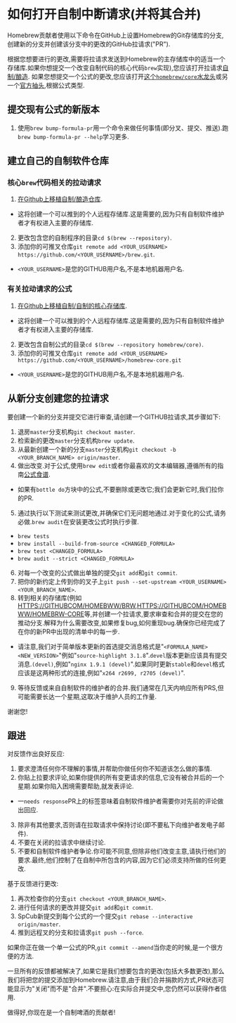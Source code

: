 
# 如何打开自制中断请求(并将其合并)

Homebrew贡献者使用以下命令在GitHub上设置Homebrew的Git存储库的分支,创建新的分支并创建该分支中的更改的GitHub拉请求("PR").

根据您想要进行的更改,需要将拉请求发送到Homebrew的主存储库中的适当一个存储库.如果你想提交一个改变自制代码的核心代码`brew`实现),您应该打开拉请求[自制/酿造](https://github.com/Homebrew/brew). 如果您想提交一个公式的更改,您应该打开[这个`homebrew/core`水龙头](https://github.com/Homebrew/homebrew-core)或另一个[官方抽头](https://github.com/Homebrew),根据公式类型.

## 提交现有公式的新版本

1.  使用`brew bump-formula-pr`用一个命令来做任何事情(即分叉、提交、推送).跑`brew bump-formula-pr --help`学习更多.

## 建立自己的自制软件仓库

### 核心`brew`代码相关的拉动请求

1.  [在Github上移植自制/酿造仓库](https://github.com/Homebrew/brew/fork).

-   这将创建一个可以推到的个人远程存储库.这是需要的,因为只有自制软件维护者才有权进入主要的存储库.

2.  更改包含您的自制程序的目录`cd $(brew --repository)`.
3.  添加你的可推叉仓库`git remote add <YOUR_USERNAME> https://github.com/<YOUR_USERNAME>/brew.git`.

-   `<YOUR_USERNAME>`是您的GITHUB用户名,不是本地机器用户名.

### 有关拉动请求的公式

1.  [在Github上移植自制/自制的核心存储库](https://github.com/Homebrew/homebrew-core/fork).

-   这将创建一个可以推到的个人远程存储库.这是需要的,因为只有自制软件维护者才有权进入主要的存储库.

2.  更改包含自制公式的目录`cd $(brew --repository homebrew/core)`.
3.  添加你的可推叉仓库`git remote add <YOUR_USERNAME> https://github.com/<YOUR_USERNAME>/homebrew-core.git`

-   `<YOUR_USERNAME>`是您的GITHUB用户名,不是本地机器用户名.

## 从新分支创建您的拉请求

要创建一个新的分支并提交它进行审查,请创建一个GITHUB拉请求,其步骤如下:

1.  退房`master`分支机构`git checkout master`.
2.  检索新的更改`master`分支机构`brew update`.
3.  从最新创建一个新的分支`master`分支机构`git checkout -b <YOUR_BRANCH_NAME> origin/master`.
4.  做出改变.对于公式,使用`brew edit`或者你最喜欢的文本编辑器,遵循所有的指南[公式食谱](Formula-Cookbook.md).

-   如果有`bottle do`方块中的公式,不要删除或更改它;我们会更新它时,我们拉你的PR.

5.  通过执行以下测试来测试更改,并确保它们无问题地通过.对于变化的公式,请务必做.`brew audit`在安装更改公式时执行步骤.

-   `brew tests`
-   `brew install --build-from-source <CHANGED_FORMULA>`
-   `brew test <CHANGED_FORMULA>`
-   `brew audit --strict <CHANGED_FORMULA>`

6.  对每一个改变的公式做出单独的提交`git add`和`git commit`.
7.  把你的新约定上传到你的叉子上`git push --set-upstream <YOUR_USERNAME> <YOUR_BRANCH_NAME>`.
8.  转到相关的存储库(例如[HTTPS://GITHUBCOM/HOMEBWW/BRW](https://github.com/Homebrew/brew),[HTTPS://GITHUBCOM/HOMEBWW/HOMEBRW-CORE](https://github.com/Homebrew/homebrew-core)等,并创建一个拉请求,要求审查和合并的提交在您的推动分支.解释为什么需要改变,如果修复bug,如何重现bug.确保你已经完成了在你的新PR中出现的清单中的每一步.

-   请注意,我们对于简单版本更新的首选提交消息格式是"`<FORMULA_NAME> <NEW_VERSION>`"例如"`source-highlight 3.1.8`".`devel`版本更新应该具有提交消息.`(devel)`,例如"`nginx 1.9.1 (devel)`".如果同时更新`stable`和`devel`格式应该是这两种形式的连接,例如"`x264 r2699, r2705 (devel)`".

9.  等待反馈或来自自制软件的维护者的合并.我们通常在几天内响应所有PRS,但可能需要长达一个星期,这取决于维护人员的工作量.

谢谢您!

## 跟进

对反馈作出良好反应:

1.  要求澄清任何你不理解的事情,并帮助你做任何你不知道该怎么做的事情.
2.  你贴上拉要求评论,如果你提供的所有变更请求的信息,它没有被合并后的一个星期.如果你陷入困境需要帮助,就发表评论.

-   一`needs response`PR上的标签意味着自制软件维护者需要你对先前的评论做出回应.

3.  除非有其他要求,否则请在拉取请求中保持讨论(即不要私下向维护者发电子邮件).
4.  不要在关闭的拉请求中继续讨论.
5.  不要和自制软件维护者争论.你可能不同意,但除非他们改变主意,请执行他们的要求.最终,他们控制了在自制中所包含的内容,因为它们必须支持所做的任何更改.

基于反馈进行更改:

1.  再次检查你的分支`git checkout <YOUR_BRANCH_NAME>`.
2.  进行任何请求的更改并提交`git add`和`git commit`.
3.  SpCub新提交到每个公式的一个提交`git rebase --interactive origin/master`.
4.  推到远程叉的分支和拉请求`git push --force`.

如果你正在做一个单一公式的PR,`git commit --amend`当你走的时候,是一个很方便的方法.

一旦所有的反馈都被解决了,如果它是我们想要包含的更改(包括大多数更改),那么我们将把您的提交添加到Homebrew.请注意,由于我们合并捐款的方式,PR状态可能显示为"关闭"而不是"合并".不要担心:在实际合并提交中,您仍然可以获得作者信用.

做得好,你现在是一个自制啤酒的贡献者!

